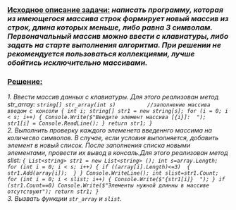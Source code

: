 ### **<u>Исходное описание задачи:</u>** *написать программу, которая из имеющегося массива строк формирует новый массив из строк, длина которых меньше, либо равна 3 символам. Первоначальный массив можно ввести с клавиатуры, либо задать на старте выполнения алгоритма. При решении не рекомендуется пользоваться коллекциями, лучше обойтись исключительно массивами.* 

### **<u>Решение:</u>** 
*1. Ввести массив данных с клавиатуры. Для этого реализован метод str_array:
`string[] str_array(int s)          //заполнение массива вводом с консоли
{
    int i;
    string[] str1 = new string[s];
    for (i = 0; i < s; i++)
    {
        Console.Write($"Введите элемент массива [{i}]:  ");
        str1[i] = Console.ReadLine();
    }
    return str1;
}`*\
*2. Выполнить проверку каждого элеменета введеннго массима на количесво символов. В случае, если условия выполняется, добавить элемент в новый список. После заполнения списка новыми элементами, провести их вывод в консаль.Для этого реализован метод slist:
`{
    List<string> str1 = new List<string> ();
    int s=array.Length;
    for (int i = 0; i < s; i++)
    {
        if ((array[i].Length)<=3) 
        {
            str1.Add(array[i]); 
        }
   }
    Console.WriteLine();
    int slist=str1.Count;
    for (int i = 0; i < slist; i++)
    {
        Console.Write($"{str1[i]}  ");
    }
    if (str1.Count==0) Console.Write($"Элементы нужной длинны в массиве отсутствуют");
    return str1;
}`*\
*3. Вызвать функции `str_array` и `slist`.*
